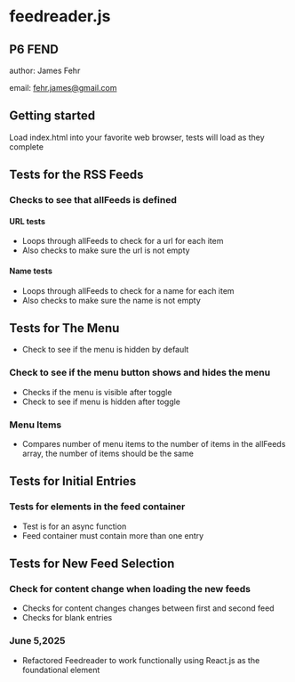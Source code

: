 # feedreader.js

## P6 FEND

author: James Fehr

email: fehr.james@gmail.com

## Getting started

Load index.html into your favorite web browser, tests
will load as they complete

## Tests for the RSS Feeds

### Checks to see that allFeeds is defined

#### URL tests

-   Loops through allFeeds to check for a url for each item
-   Also checks to make sure the url is not empty

#### Name tests

-   Loops through allFeeds to check for a name for each item
-   Also checks to make sure the name is not empty

## Tests for The Menu

-   Check to see if the menu is hidden by default

### Check to see if the menu button shows and hides the menu

-   Checks if the menu is visible after toggle
-   Check to see if menu is hidden after toggle

### Menu Items

-   Compares number of menu items to the number of items in the allFeeds array,
the number of items should be the same

## Tests for Initial Entries

### Tests for elements in the feed container

-   Test is for an async function
-   Feed container must contain more than one entry

## Tests for New Feed Selection

### Check for content change when loading the new feeds

-   Checks for content changes changes between first and second feed
-   Checks for blank entries

### June 5,2025
-    Refactored Feedreader to work functionally using React.js as the foundational element

